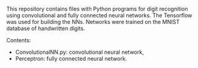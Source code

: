 This repository contains files with Python programs for digit recognition using convolutional and fully connected neural networks. The Tensorflow was used for building the NNs. Networks were trained on the MNIST database of handwritten digits.

Contents:
* ConvolutionalNN.py: convolutional neural network,
* Perceptron: fully connected neural network.
